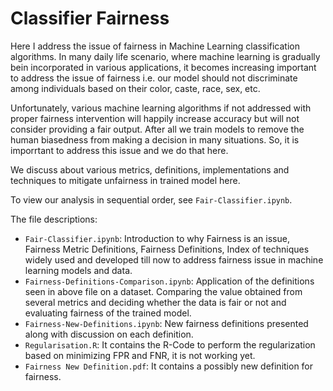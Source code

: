 # Classifier Fairness
Here I address the issue of fairness in Machine Learning classification algorithms. In many daily life scenario, where machine learning is gradually bein incorporated in various applications, it becomes increasing important to address the issue of fairness i.e. our model should not discriminate among individuals based on their color, caste, race, sex, etc. 

Unfortunately, various machine learning algorithms if not addressed with proper fairness intervention will happily increase accuracy but will not consider providing a fair output. After all we train models to remove the human biasedness from making a decision in many situations. So, it is imporrtant to address this issue and we do that here. 

We discuss about various metrics, definitions, implementations and techniques to mitigate unfairness in trained model here.

To view our analysis in sequential order, see `Fair-Classifier.ipynb`.

The file descriptions:
- `Fair-Classifier.ipynb`: Introduction to why Fairness is an issue, Fairness Metric Definitions, Fairness Definitions, Index of techniques widely used and developed till now to address fairness issue in machine learning models and data.
- `Fairness-Definitions-Comparison.ipynb`: Application of the definitions seen in above file on a dataset. Comparing the value obtained from several metrics and deciding whether the data is fair or not and evaluating fairness of the trained model.
- `Fairness-New-Definitions.ipynb`: New fairness definitions presented along with discussion on each definition.
- `Regularisation.R`: It contains the R-Code to perform the regularization based on minimizing FPR and FNR, it is not working yet.
- `Fairness New Definition.pdf`: It contains a possibly new definition for fairness.
